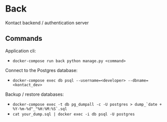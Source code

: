 # Back

Kontact backend / authentication server

## Commands

Application cli:

- `docker-compose run back python manage.py <command>`

Connect to the Postgres database:

- `docker-compose exec db psql --username=<developer> --dbname=<kontact_dev>`

Backup / restore databases:

- `` docker-compose exec -t db pg_dumpall -c -U postgres > dump_`date + %Y-%m-%d"_"%H:%M:%S`.sql  ``
- `cat your_dump.sql | docker exec -i db psql -U postgres`
